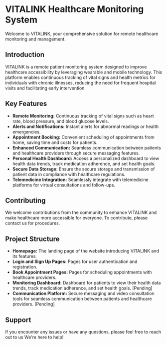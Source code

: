 # VITALINK Healthcare Monitoring System

Welcome to VITALINK, your comprehensive solution for remote healthcare monitoring and management.

## Introduction

VITALINK is a remote patient monitoring system designed to improve healthcare accessibility by leveraging wearable and mobile technology. This platform enables continuous tracking of vital signs and health metrics for individuals with chronic illnesses, reducing the need for frequent hospital visits and facilitating early intervention.

## Key Features

- **Remote Monitoring:** Continuous tracking of vital signs such as heart rate, blood pressure, and blood glucose levels.
- **Alerts and Notifications:** Instant alerts for abnormal readings or health emergencies.
- **Appointment Booking:** Convenient scheduling of appointments from home, saving time and costs for patients.
- **Enhanced Communication:** Seamless communication between patients and healthcare providers through secure messaging features.
- **Personal Health Dashboard:** Access a personalized dashboard to view health data trends, track medication adherence, and set health goals.
- **Secure Data Storage:** Ensure the secure storage and transmission of patient data in compliance with healthcare regulations.
- **Telemedicine Integration:** Seamlessly integrate with telemedicine platforms for virtual consultations and follow-ups.

## Contributing

We welcome contributions from the community to enhance VITALINK and make healthcare more accessible for everyone. To contribute, please contact us for procedures.

## Project Structure

- **Homepage:** The landing page of the website introducing VITALINK and its features.
- **Login and Sign Up Pages:** Pages for user authentication and registration. 
- **Book Appointment Pages:** Pages for scheduling appointments with healthcare providers.
- **Monitoring Dashboard:** Dashboard for patients to view their health data trends, track medication adherence, and set health goals. [Pending]
- **Communication Platform:** Secure messaging and video consultation tools for seamless communication between patients and healthcare providers. [Pending]


## Support

If you encounter any issues or have any questions, please feel free to reach out to us  We're here to help!



